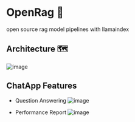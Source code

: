 # OpenRag 📖
open source rag model pipelines with llamaindex

## Architecture 🗺️

![image](https://github.com/ankush-003/OpenRag/assets/94037471/1cf47ab3-efba-4823-b958-4b6a41153115)

## ChatApp Features
- Question Answering
![image](https://github.com/ankush-003/OpenRag/assets/94037471/b8983beb-951c-4cb3-a918-0d4c3fceec30)

- Performance Report
![image](https://github.com/ankush-003/OpenRag/assets/94037471/cdd0d43d-3d46-47d0-8f19-efb20c407ae9)
